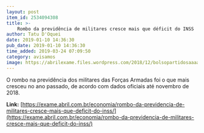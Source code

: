 ```yaml
---
layout: post
item_id: 2534094308
title: >-
    Rombo da previdência de militares cresce mais que déficit do INSS
author: Tatu D'Oquei
date: 2019-01-10 14:36:30
pub_date: 2019-01-10 14:36:30
time_added: 2019-03-24 07:09:50
category: avisamos
image: https://abrilexame.files.wordpress.com/2018/12/bolsopartidosaaaa.jpg?quality=70&strip=info&w=680&h=453&crop=1
---
```


O rombo na previdência dos militares das Forças Armadas foi o que mais cresceu no ano passado, de acordo com dados oficiais até novembro de 2018.

**Link:** [https://exame.abril.com.br/economia/rombo-da-previdencia-de-militares-cresce-mais-que-deficit-do-inss/](https://exame.abril.com.br/economia/rombo-da-previdencia-de-militares-cresce-mais-que-deficit-do-inss/)

